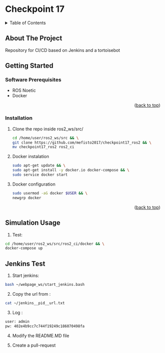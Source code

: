 # Checkpoint 17

<a name="readme-top"></a>

<!-- TABLE OF CONTENTS -->
<details>
  <summary>Table of Contents</summary>
  <ol>
    <li>
      <a href="#about-the-project">About The Project</a>
    </li>
    <li>
      <a href="#getting-started">Getting Started</a>
      <ul>
        <li><a href="#software-prerequisites">Software Prerequisites</a></li>
        <li><a href="#hardware-prerequisites">Hardware Prerequisites</a></li>
        <li><a href="#installation">Installation</a></li>
      </ul>
    </li>
    <li><a href="#usage-simulation">Usage Simulation</a></li>
  </ol>
</details>


## About The Project
Repository for CI/CD based on Jenkins and a tortoisebot


<!-- GETTING STARTED -->
## Getting Started

### Software Prerequisites
* ROS Noetic
* Docker

<p align="right">(<a href="#readme-top">back to top</a>)</p>

<!-- INSTALLATION -->
### Installation
1. Clone the repo inside ros2_ws/src/
   ```sh
   cd /home/user/ros2_ws/src && \
   git clone https://github.com/mefisto2017/checkpoint17_ros2 && \
   mv checkpoint17_ros2 ros2_ci
   ```
2. Docker instalation
   ```sh
   sudo apt-get update && \
   sudo apt-get install -y docker.io docker-compose && \
   sudo service docker start
   ```
3. Docker configuration
   ```sh
   sudo usermod -aG docker $USER && \
   newgrp docker
   ```
<p align="right">(<a href="#readme-top">back to top</a>)</p>


<!-- USAGE of the simulation -->
## Simulation Usage 
1. Test:
  ```sh
  cd /home/user/ros2_ws/src/ros2_ci/docker && \
  docker-compose up
  ```

## Jenkins Test
1. Start jenkins:
  ```sh
  bash ~/webpage_ws/start_jenkins.bash
  ```
2. Copy the url from :
  ```sh
  cat ~/jenkins__pid__url.txt
  ```
3. Log :
  ```sh
  user: admin
  pw: 402e4b9cc7c744f19249c186070498fa
  ```
4. Modify the README.MD file

5. Create a pull-request

